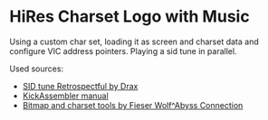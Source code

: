 # HiRes Charset Logo with Music

Using a custom char set, loading it as screen and charset data and configure VIC address pointers.
Playing a sid tune in parallel.

Used sources:
- [SID tune Retrospectful by Drax](https://csdb.dk/release/?id=115027)
- [KickAssembler manual](http://theweb.dk/KickAssembler/KickAssembler.pdf)
- [Bitmap and charset tools by Fieser Wolf^Abyss Connection](https://github.com/fieserWolF)
